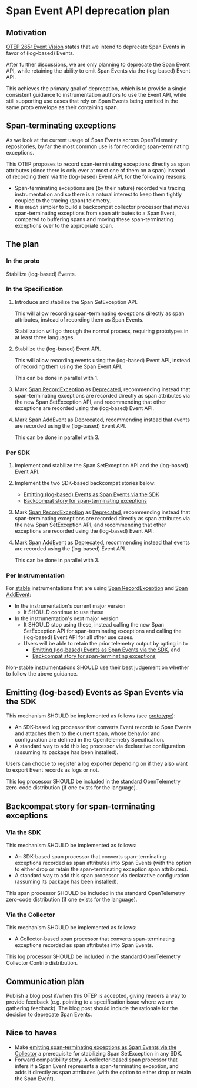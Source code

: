 # Span Event API deprecation plan

## Motivation

[OTEP 265: Event Vision](0265-event-vision.md) states that we intend to
deprecate Span Events in favor of (log-based) Events.

After further discussions, we are only planning to deprecate the Span Event
API, while retaining the ability to emit Span Events via the (log-based)
Event API.

This achieves the primary goal of deprecation, which is to provide a single
consistent guidance to instrumentation authors to use the Event API,
while still supporting use cases that rely on Span Events being emitted in the
same proto envelope as their containing span.

## Span-terminating exceptions

As we look at the current usage of Span Events across OpenTelemetry
repositories, by far the most common use is for recording span-terminating
exceptions.

This OTEP proposes to record span-terminating exceptions directly as span
attributes (since there is only ever at most one of them on a span) instead
of recording them via the (log-based) Event API, for the following reasons:

- Span-terminating exceptions are (by their nature) recorded via tracing
  instrumentation and so there is a natural interest to keep them tightly
  coupled to the tracing (span) telemetry.
- It is _much_ simpler to build a backcompat collector processor that moves
  span-terminating exceptions from span attributes to a Span Event,
  compared to buffering spans and moving these span-terminating exceptions
  over to the appropriate span.

## The plan

### In the proto

Stabilize (log-based) Events.

### In the Specification

1. Introduce and stabilize the Span SetException API.

   This will allow recording span-terminating exceptions directly as span
   attributes, instead of recording them as Span Events.

   Stabilization will go through the normal process, requiring prototypes
   in at least three languages.

2. Stabilize the (log-based) Event API.

   This will allow recording events using the (log-based) Event API,
   instead of recording them using the Span Event API.

   This can be done in parallel with 1.

3. Mark [Span RecordException](../specification/trace/api.md#record-exception)
   as [Deprecated](../specification/document-status.md#lifecycle-status),
   recommending instead that span-terminating exceptions are recorded directly
   as span attributes via the new Span SetException API, and recommending
   that other exceptions are recorded using the (log-based) Event API.

4. Mark [Span AddEvent](../specification/trace/api.md#add-events)
   as [Deprecated](../specification/document-status.md#lifecycle-status),
   recommending instead that events are recorded using the (log-based) Event
   API.

   This can be done in parallel with 3.

### Per SDK

1. Implement and stabilize the Span SetException API and the (log-based)
   Event API.

2. Implement the two SDK-based backcompat stories below:

   - [Emitting (log-based) Events as Span Events via the SDK](#emitting-log-based-events-as-span-events-via-the-sdk)
   - [Backcompat story for span-terminating exceptions](#via-the-sdk)

3. Mark
   [Span RecordException](../specification/trace/api.md#record-exception)
   as [Deprecated](../specification/document-status.md#lifecycle-status),
   recommending instead that span-terminating exceptions are recorded directly
   as span attributes via the new Span SetException API, and recommending
   that other exceptions are recorded using the (log-based) Event API.

4. Mark [Span AddEvent](../specification/trace/api.md#add-events)
   as [Deprecated](../specification/document-status.md#lifecycle-status),
   recommending instead that events are recorded using the (log-based) Event
   API.

   This can be done in parallel with 3.

### Per Instrumentation

For [stable](../specification/versioning-and-stability.md#stable)
instrumentations that are using
[Span RecordException](../specification/trace/api.md#record-exception)
and [Span AddEvent](../specification/trace/api.md#add-events):

- In the instrumentation's current major version
  - It SHOULD continue to use these
- In the instrumentation's next major version
  - It SHOULD stop using these,
    instead calling the new Span SetException API for span-terminating exceptions
    and calling the (log-based) Event API for all other use cases.
  - Users will be able to retain the prior telemetry output by opting in to
    - [Emitting (log-based) Events as Span Events via the SDK](#emitting-log-based-events-as-span-events-via-the-sdk), and
    - [Backcompat story for span-terminating exceptions](#backcompat-story-for-span-terminating-exceptions)

Non-stable instrumentations SHOULD use their best judgement on whether to follow
the above guidance.

## Emitting (log-based) Events as Span Events via the SDK

This mechanism SHOULD be implemented as follows (see
[prototype](https://github.com/open-telemetry/opentelemetry-java-contrib/blob/80adbe1cf8de647afa32c68f921aef2bbd4dfd71/processors/README.md#event-to-spanevent-bridge)):

- An SDK-based log processor that converts Event records to Span Events
  and attaches them to the current span, whose behavior and configuration
  are defined in the OpenTelemetry Specification.
- A standard way to add this log processor via declarative configuration
  (assuming its package has been installed).

Users can choose to register a log exporter depending on if they also want
to export Event records as logs or not.

This log processor SHOULD be included in the standard
OpenTelemetry zero-code distribution (if one exists for the language).

## Backcompat story for span-terminating exceptions

### Via the SDK

This mechanism SHOULD be implemented as follows:

- An SDK-based span processor that converts span-terminating exceptions
  recorded as span attributes into Span Events
  (with the option to either drop or retain the span-terminating exception
  span attributes).
- A standard way to add this span processor via declarative configuration
  (assuming its package has been installed).

This span processor SHOULD be included in the standard
OpenTelemetry zero-code distribution (if one exists for the language).

### Via the Collector

This mechanism SHOULD be implemented as follows:

- A Collector-based span processor that converts span-terminating exceptions
  recorded as span attributes into Span Events.

This log processor SHOULD be included in the standard
OpenTelemetry Collector Contrib distribution.

## Communication plan

Publish a blog post if/when this OTEP is accepted, giving readers a way to
provide feedback (e.g. pointing to a specification issue where we are
gathering feedback). The blog post should include the rationale for the
decision to deprecate Span Events.

## Nice to haves

- Make [emitting span-terminating exceptions as Span Events via the
  Collector](#via-the-collector)
  a prerequisite for stabilizing Span SetException in any SDK.
- Forward compatibility story: A collector-based span processor that infers
  if a Span Event represents a span-terminating exception, and adds it
  directly as span attributes
  (with the option to either drop or retain the Span Event).
